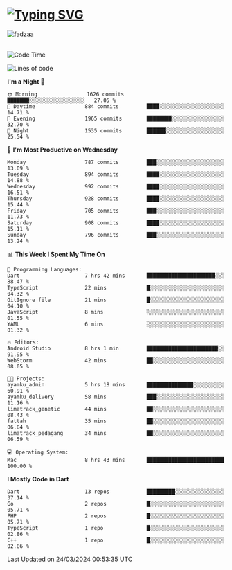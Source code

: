 
<h1 align="left"><a href="https://git.io/typing-svg"><img src="https://readme-typing-svg.demolab.com?font=Fira+Code&pause=1000&color=F7F7F7&random=false&width=600&lines=Hi+%F0%9F%91%8B%2C+I'm+Fattah+Anggit+Al+Dzakwan;Junior+Software+Developer+from+SMK+Raden+Umar+Said" alt="Typing SVG" /></a></h1>


<div align="left" display="flex"> 
  <img src="https://komarev.com/ghpvc/?username=fadzaa&label=Profile%20views&color=0e75b6&style=flat" alt="fadzaa" /> 
</div>

<br/>

<!--START_SECTION:waka-->
![Code Time](http://img.shields.io/badge/Code%20Time-360%20hrs%2033%20mins-blue)

![Lines of code](https://img.shields.io/badge/From%20Hello%20World%20I%27ve%20Written-1.2%20million%20lines%20of%20code-blue)

**I'm a Night 🦉** 

```text
🌞 Morning                1626 commits        ███████░░░░░░░░░░░░░░░░░░   27.05 % 
🌆 Daytime                884 commits         ████░░░░░░░░░░░░░░░░░░░░░   14.71 % 
🌃 Evening                1965 commits        ████████░░░░░░░░░░░░░░░░░   32.70 % 
🌙 Night                  1535 commits        ██████░░░░░░░░░░░░░░░░░░░   25.54 % 
```
📅 **I'm Most Productive on Wednesday** 

```text
Monday                   787 commits         ███░░░░░░░░░░░░░░░░░░░░░░   13.09 % 
Tuesday                  894 commits         ████░░░░░░░░░░░░░░░░░░░░░   14.88 % 
Wednesday                992 commits         ████░░░░░░░░░░░░░░░░░░░░░   16.51 % 
Thursday                 928 commits         ████░░░░░░░░░░░░░░░░░░░░░   15.44 % 
Friday                   705 commits         ███░░░░░░░░░░░░░░░░░░░░░░   11.73 % 
Saturday                 908 commits         ████░░░░░░░░░░░░░░░░░░░░░   15.11 % 
Sunday                   796 commits         ███░░░░░░░░░░░░░░░░░░░░░░   13.24 % 
```


📊 **This Week I Spent My Time On** 

```text
💬 Programming Languages: 
Dart                     7 hrs 42 mins       ██████████████████████░░░   88.47 % 
TypeScript               22 mins             █░░░░░░░░░░░░░░░░░░░░░░░░   04.32 % 
GitIgnore file           21 mins             █░░░░░░░░░░░░░░░░░░░░░░░░   04.10 % 
JavaScript               8 mins              ░░░░░░░░░░░░░░░░░░░░░░░░░   01.55 % 
YAML                     6 mins              ░░░░░░░░░░░░░░░░░░░░░░░░░   01.32 % 

🔥 Editors: 
Android Studio           8 hrs 1 min         ███████████████████████░░   91.95 % 
WebStorm                 42 mins             ██░░░░░░░░░░░░░░░░░░░░░░░   08.05 % 

🐱‍💻 Projects: 
ayamku_admin             5 hrs 18 mins       ███████████████░░░░░░░░░░   60.91 % 
ayamku_delivery          58 mins             ███░░░░░░░░░░░░░░░░░░░░░░   11.16 % 
limatrack_genetic        44 mins             ██░░░░░░░░░░░░░░░░░░░░░░░   08.43 % 
fattah                   35 mins             ██░░░░░░░░░░░░░░░░░░░░░░░   06.84 % 
limatrack_pedagang       34 mins             ██░░░░░░░░░░░░░░░░░░░░░░░   06.59 % 

💻 Operating System: 
Mac                      8 hrs 43 mins       █████████████████████████   100.00 % 
```

**I Mostly Code in Dart** 

```text
Dart                     13 repos            █████████░░░░░░░░░░░░░░░░   37.14 % 
Go                       2 repos             █░░░░░░░░░░░░░░░░░░░░░░░░   05.71 % 
PHP                      2 repos             █░░░░░░░░░░░░░░░░░░░░░░░░   05.71 % 
TypeScript               1 repo              █░░░░░░░░░░░░░░░░░░░░░░░░   02.86 % 
C++                      1 repo              █░░░░░░░░░░░░░░░░░░░░░░░░   02.86 % 
```




 Last Updated on 24/03/2024 00:53:35 UTC
<!--END_SECTION:waka-->
